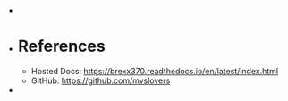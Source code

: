 -
- # References
	- Hosted Docs: https://brexx370.readthedocs.io/en/latest/index.html
	- GitHub: https://github.com/mvslovers
-